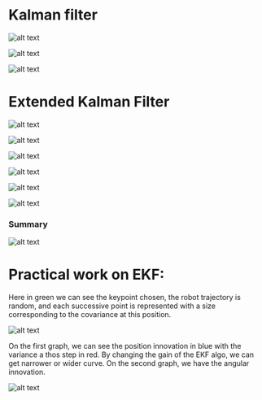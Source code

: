# Kalman filter

![alt text](Robotics/EKF/images/kalman_filter.png)

![alt text](Robotics/EKF/images/design_1.png)

![alt text](Robotics/EKF/images/design_2.png)

# Extended Kalman Filter

![alt text](Robotics/EKF/images/ekf.png)

![alt text](Robotics/EKF/images/ekf_2.png)

![alt text](Robotics/EKF/images/EKF_3.png)

![alt text](Robotics/EKF/images/EKF_4.png)

![alt text](Robotics/EKF/images/ekf_5.png)

![alt text](Robotics/EKF/images/ekf_6.png)

### Summary

![alt text](Robotics/EKF/images/ekf_8.png)

# Practical work on EKF:

Here in green we can see the keypoint chosen, the robot trajectory is random, and each successive point is represented with a size corresponding to the covariance at this position.

![alt text](Robotics/EKF/images/Figure_1.png)

On the first graph, we can see the position innovation in blue with the variance a thos step in red. By changing the gain of the EKF algo, we can get narrower or wider curve.
On the second graph, we have the angular innovation.

![alt text](Robotics/EKF/images/Figure_2.png)

